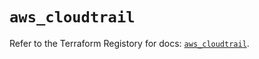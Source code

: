 # `aws_cloudtrail`

Refer to the Terraform Registory for docs: [`aws_cloudtrail`](https://registry.terraform.io/providers/hashicorp/aws/5.26.0/docs/resources/cloudtrail).
